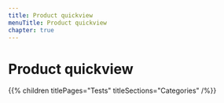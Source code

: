 ```yaml
---
title: Product quickview
menuTitle: Product quickview
chapter: true
---
```


# Product quickview

{{% children titlePages="Tests" titleSections="Categories" /%}}
